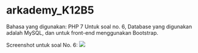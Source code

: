 # arkademy_K12B5

Bahasa yang digunakan: PHP 7
Untuk soal no. 6, Database yang digunakan adalah MySQL, dan untuk front-end menggunakan Bootstrap.

Screenshot untuk soal No. 6:
![](image.png)
